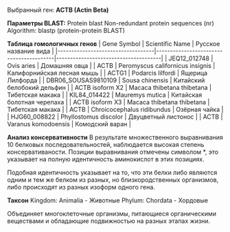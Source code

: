 Выбранный ген: **ACTB (Actin Beta)**

**Параметры BLAST:**
Protein blast
Non-redundant protein sequences (nr)
Algorithm: blastp (protein-protein BLAST)

**Таблица гомологичных генов**
| Gene Symbol                        | Scientific Name                         | Русское название вида                |
|-----------------------------------|-----------------------------------------|--------------------------------------|
| JEQ12_012748                      | Ovis aries                              | Домашняя овца                        |
| ACTB                              | Peromyscus californicus insignis        | Калифорнийская лесная мышь           |
| ACTG1                             | Podarcis lilfordi                       | Ящерица Лилфорда                     |
| DBR06_SOUSAS9810109               | Sousa chinensis                         | Китайский белобокий дельфин         |
| ACTB isoform X2                   | Macaca thibetana thibetana              | Тибетская макака                     |
| KIL84_014422                      | Mauremys mutica                         | Китайская болотная черепаха         |
| ACTB isoform X3                   | Macaca thibetana thibetana              | Тибетская макака                     |
| ACTB                              | Chroicocephalus ridibundus              | Озёрная чайка                        |
| HJG60_008822                      | Phyllostomus discolor                   | Двуцветный листонос                  |
| ACTB                              | Varanus komodoensis                     | Комодский варан                      |

**Анализ консервативности**
В результате множественного выравнивания 10 белковых последовательностей, наблюдается высокая степень консервативаности.
Позиции выравнивания отмечены символом *, это указывает на полную идентичность аминокислот в этих позициях.

Подобная идентичность указывает на то, что эти белки либо являются одним и тем же белком из разных, но близкородственных организмов,
либо происходят из разных изоформ одного гена.

**Таксон**
Kingdom: Animalia - Животные
    Phylum: Chordata - Хордовые

Объединяет многоклеточные организмы, питающиеся органическими веществами и обладающие подвижностью на разных этапах жизни.